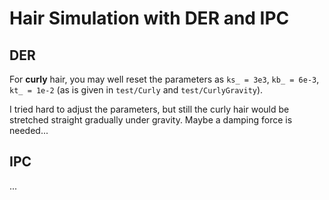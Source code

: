 # Hair Simulation with DER and IPC

## DER 

For **curly** hair, you may well reset the parameters as `ks_ = 3e3`, `kb_ = 6e-3`, `kt_ = 1e-2` (as is given in `test/Curly` and `test/CurlyGravity`).

I tried hard to adjust the parameters, but still the curly hair would be stretched straight gradually under gravity. Maybe a damping force is needed...

## IPC

...
